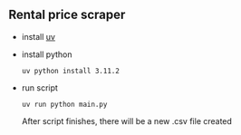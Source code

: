 ## Rental price scraper

- install [uv](https://docs.astral.sh/uv/getting-started/installation/)
- install python
    ```
    uv python install 3.11.2
    ```
- run script
    ```
    uv run python main.py
    ```

    After script finishes, there will be a new .csv file created
